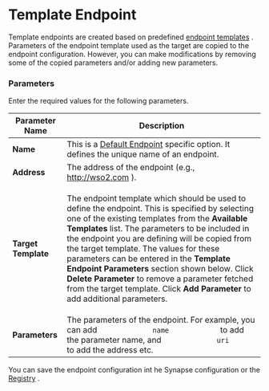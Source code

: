 # Template Endpoint

Template endpoints are created based on predefined [endpoint
templates](https://docs.wso2.com/display/EI650/Endpoint+Template) .
Parameters of the endpoint template used as the target are copied to the
endpoint configuration. However, you can make modifications by removing
some of the copied parameters and/or adding new parameters.

### Parameters

Enter the required values for the following parameters.

<table>
<thead>
<tr class="header">
<th>Parameter Name</th>
<th>Description</th>
</tr>
</thead>
<tbody>
<tr class="odd">
<td><strong>Name</strong></td>
<td>This is a <a href="_Default_Endpoint_">Default Endpoint</a> specific option. It defines the unique name of an endpoint.</td>
</tr>
<tr class="even">
<td><strong>Address</strong></td>
<td>The address of the endpoint (e.g., <a href="http://wso2.com">http://wso2.com</a> ).</td>
</tr>
<tr class="odd">
<td><strong>Target Template</strong></td>
<td><div class="content-wrapper">
<p>The endpoint template which should be used to define the endpoint. This is specified by selecting one of the existing templates from the <strong>Available Templates</strong> list. The parameters to be included in the endpoint you are defining will be copied from the target template. The values for these parameters can be entered in the <strong>Template Endpoint Parameters</strong> section shown below. Click <strong>Delete Parameter</strong> to remove a parameter fetched from the target template. Click <strong>Add Parameter</strong> to add additional parameters.</p>
</div></td>
</tr>
<tr class="even">
<td><strong>Parameters</strong></td>
<td>The parameters of the endpoint. For example, you can add <code>             name            </code> to add the parameter name, and <code>             uri            </code> to add the address etc.</td>
</tr>
</tbody>
</table>

You can save the endpoint configuration int he Synapse configuration or
the
[Registry](https://docs.wso2.com/display/ADMIN44x/Working+with+the+Registry)
.
